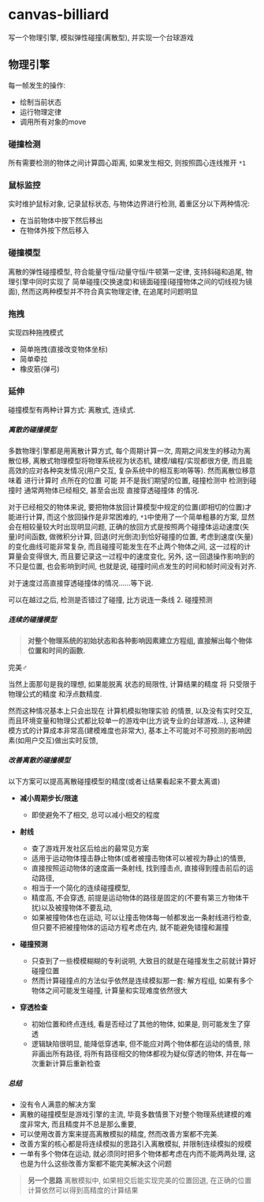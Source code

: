 # canvas-billiard
写一个物理引擎, 模拟弹性碰撞(离散型), 并实现一个台球游戏

## 物理引擎
每一帧发生的操作:
- 绘制当前状态
- 运行物理定律
- 调用所有对象的move

### 碰撞检测
所有需要检测的物体之间计算圆心距离, 如果发生相交, 则按照圆心连线推开 `*1`

### 鼠标监控
实时维护鼠标对象, 记录鼠标状态, 与物体边界进行检测, 着重区分以下两种情况: 
- 在当前物体中按下然后移出
- 在物体外按下然后移入

### 碰撞模型
离散的弹性碰撞模型, 符合能量守恒/动量守恒/牛顿第一定律, 支持斜碰和追尾, 
物理引擎中同时实现了 简单碰撞(交换速度)和镜面碰撞(碰撞物体之间的切线视为镜面), 然而这两种模型并不符合真实物理定律, 在追尾时问题明显

### 拖拽
实现四种拖拽模式
- 简单拖拽(直接改变物体坐标)
- 简单牵拉
- 橡皮筋(弹弓)

### 延伸

碰撞模型有两种计算方式: 离散式, 连续式.

##### 离散的碰撞模型
多数物理引擎都是用离散计算方式, 每个周期计算一次, 周期之间发生的移动为离散位移, 
离散式物理模型将物理系统视为状态机, 建模/编程/实现都很方便, 而且能高效的应对各种突发情况(用户交互, 复杂系统中的相互影响等等). 
然而离散位移意味着 进行计算时 点所在的位置 可能 并不是我们期望的位置, 碰撞检测中 检测到碰撞时 通常两物体已经相交, 甚至会出现 直接穿透碰撞体 的情况. 

对于已经相交的物体来说, 要把物体放回计算模型中规定的位置(即相切的位置)才能进行计算, 而这个放回操作是非常困难的, 
`*1`中使用了一个简单粗暴的方案, 显然会在相较量较大时出现明显问题, 
正确的放回方式是按照两个碰撞体运动速度(矢量)时间函数, 做微积分计算, 回退(时光倒流)到恰好碰撞的位置, 
考虑到速度(矢量)的变化曲线可能非常复杂, 而且碰撞可能发生在不止两个物体之间, 这一过程的计算量会变得很大, 而且要记录这一过程中的速度变化, 
另外, 这一回退操作影响到的不只是位置, 也会影响到时间, 也就是说, 碰撞时间点发生的时间和帧时间没有对齐.

对于速度过高直接穿透碰撞体的情况......等下说.

可以在越过之后, 检测是否错过了碰撞, 比方说连一条线
2. 碰撞预测

##### 连续的碰撞模型

> **对整个物理系统的初始状态和各种影响因素建立方程组, 直接解出每个物体位置和时间的函数.**

完美♂

当然上面那句是我的理想, 如果能脱离 状态的局限性, 计算结果的精度 将 只受限于物理公式的精度 和浮点数精度. 

然而这种情况基本上只会出现在 计算机模拟物理实验 的情景, 以及没有实时交互, 而且环境变量和物理公式都比较单一的游戏中(比方说专业的台球游戏...), 这种建模方式的计算成本非常高(建模难度也非常大), 基本上不可能对不可预测的影响因素(如用户交互)做出实时反馈, 

##### 改善离散的碰撞模型

以下方案可以提高离散碰撞模型的精度(或者让结果看起来不要太离谱)

- **减小周期步长/限速**
	- 即使避免不了相交, 总可以减小相交的程度
- **射线**
	- 查了游戏开发社区后给出的最常见方案
	- 适用于运动物体撞击静止物体(或者被撞击物体可以被视为静止)的情景, 
	- 直接按照运动物体的速度画一条射线, 找到撞击点, 直接得到撞击前后的运动路径,
	- 相当于一个简化的连续碰撞模型, 
	- 精度高, 不会穿透, 前提是运动物体的路径是固定的(不要有第三方物体干扰)以及被撞物体不要乱动, 
	- 如果被撞物体也在运动, 可以让撞击物体每一帧都发出一条射线进行检查, 但只要不把被撞物体的运动方程考虑在内, 就不能避免错撞和漏撞
	
- **碰撞预测**
	- 只查到了一些模模糊糊的专利说明, 大致目的就是在碰撞发生之前就计算好碰撞位置
	- 然而计算碰撞点的方法似乎依然是连续模拟那一套: 解方程组, 如果有多个物体之间可能发生碰撞, 计算量和实现难度依然很大


- **穿透检查**
	- 初始位置和终点连线, 看是否经过了其他的物体, 如果是, 则可能发生了穿透
	- 逻辑缺陷很明显, 能降低穿透率, 但不能应对两个物体都在运动的情景, 除非画出所有路径, 将所有路径相交的物体都视为疑似穿透的物体, 并在每一次重新计算后重新检查
	
##### 总结

- 没有令人满意的解决方案
- 离散的碰撞模型是游戏引擎的主流, 毕竟多数情景下对整个物理系统建模的难度非常大, 而且精度并不总是那么重要, 
- 可以使用改善方案来提高离散模拟的精度, 然而改善方案都不完美.
- 改善方案的核心都是将连续模拟的思路引入离散模拟, 并限制连续模拟的规模
- 一单有多个物体在运动, 就必须同时把多个物体都考虑在内而不能两两处理, 这也是为什么这些改善方案都不能完美解决这个问题

> **另一个思路**
> 离散模拟中, 如果相交后能实现完美的位置回退, 在正确的位置计算依然可以得到高精度的计算结果
